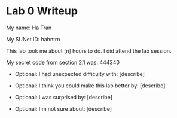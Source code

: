 Lab 0 Writeup
=============

My name: Ha Tran

My SUNet ID: hahntrn

This lab took me about [n] hours to do. I did attend the lab session.

My secret code from section 2.1 was: 444340

- Optional: I had unexpected difficulty with: [describe]

- Optional: I think you could make this lab better by: [describe]

- Optional: I was surprised by: [describe]

- Optional: I'm not sure about: [describe]
